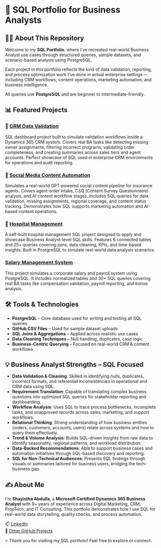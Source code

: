 # 📘 SQL Portfolio for Business Analysts

## 👩‍💻 About This Repository

Welcome to my **SQL Portfolio**, where I’ve recreated real-world Business Analyst use cases through structured queries, sample datasets, and scenario-based analysis using PostgreSQL.

Each project in this portfolio reflects the kind of data validation, reporting, and process optimization work I’ve done in actual enterprise settings — including CRM workflows, content operations, marketing automation, and business intelligence.

All queries use **PostgreSQL** and are beginner to intermediate-friendly.

## 📊 Featured Projects

### 📌 [CRM Data Validation](https://github.com/shayisthaabdulla/CRM_Data_Validation_SQL)
SQL dashboard project built to simulate validation workflows inside a Dynamics 365 CRM system. Covers real BA tasks like detecting missing owner assignments, filtering incorrect programs, validating order completeness, and creating summaries across sales tiers and agent accounts. Perfect showcase of SQL used in enterprise CRM environments for operations and audit reporting.

### 📌 [Social Media Content Automation](https://github.com/shayisthaabdulla/Social_Media_Content_Automation_SQL)
Simulates a real-world GPT-powered social content pipeline for insurance agents. Covers agent order intake, CSQ (Content Survey Questionnaire) analysis, and AI content workflow stages. Includes SQL queries for data validation, missing assignments, regional coverage, and content status tracking. Demonstrates how SQL supports marketing automation and AI-based content operations.

### 📌 [Hospital Management](https://github.com/shayisthaabdulla/Hospital_Management)
A self-built hospital management SQL project designed to apply and showcase Business Analyst-level SQL skills. Features 6 connected tables and 25+ queries covering joins, data cleaning, KPIs, and time-based insights. Built in PostgreSQL to simulate real-world data analysis scenarios.

### [Salary Management System](https://github.com/shayisthaabdulla/Salary_Managament_System-SQL-Project-)
This project simulates a corporate salary and payroll system using PostgreSQL. It includes normalized tables and 30+ SQL queries covering real BA tasks like compensation validation, payroll reporting, and bonus analysis.

## 🛠 Tools & Technologies

- **PostgreSQL** – Core database used for writing and testing all SQL queries  
- **GitHub CSV Files** – Used for sample dataset uploads
- **SQL Joins & Aggregations** – Applied across realistic use cases  
- **Data Cleaning Techniques** – Null handling, duplicates, case logic  
- **Business-Centric Querying** – Focused on real-world CRM & content workflows
 
## 💡 Business Analyst Strengths – SQL Focused

- **Data Validation & Cleaning**: Skilled in identifying nulls, duplicates, incorrect formats, and referential inconsistencies in operational and CRM data using SQL.
- **Requirement Translation**: Capable of translating complex business questions into optimized SQL queries for stakeholder reporting and dashboarding.
- **Workflow Analysis**: Uses SQL to trace process bottlenecks, incomplete tasks, and unapproved records across sales, marketing, and support workflows.
- **Relational Thinking**: Strong understanding of how business entities (orders, customers, accounts, users) relate across systems and how to query them effectively.
- **Trend & Volume Analysis**: Builds SQL-driven insights from raw data to identify seasonality, regional patterns, and workload distribution.
- **Data-Backed Recommendations**: Able to support business cases and automation initiatives through SQL-based discovery and reporting.
- **SQL for Non-Technical Audiences**: Presents SQL findings through visuals or summaries tailored for business users, bridging the tech-business gap.

## ✍️ About Me

I'm **Shayistha Abdulla**, a **Microsoft Certified Dynamics 365 Business Analyst** with 9+ years of experience across Digital Marketing, CRM, PropTech, and IT Consulting. This portfolio demonstrates how I use SQL for real-world data storytelling, quality checks, and process automation.

📫 [LinkedIn](https://www.linkedin.com/in/shayisthaa/)  
📂 [Other GitHub Projects](https://github.com/shayisthaabdulla)  

⭐ Thank you for visiting my SQL portfolio! Feel free to explore or connect.
